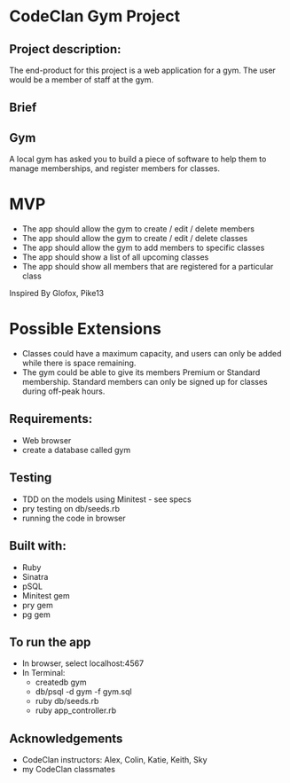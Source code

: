 # CodeClan Gym Project

## Project description:
The end-product for this project is a web application for a gym. The user would be a member of staff at the gym.

## Brief
## Gym
A local gym has asked you to build a piece of software to help them to manage memberships, and register members for classes.

# MVP
* The app should allow the gym to create / edit / delete members
* The app should allow the gym to create / edit / delete classes
* The app should allow the gym to add members to specific classes
* The app should show a list of all upcoming classes
* The app should show all members that are registered for a particular class

Inspired By
Glofox, Pike13

# Possible Extensions
* Classes could have a maximum capacity, and users can only be added while there is space remaining.
* The gym could be able to give its members Premium or Standard membership. Standard members can only be signed up for classes during off-peak hours.

## Requirements:
* Web browser
* create a database called gym

## Testing
* TDD on the models using Minitest - see specs
* pry testing on db/seeds.rb
* running the code in browser

## Built with:
* Ruby
* Sinatra
* pSQL
* Minitest gem
* pry gem
* pg gem

## To run the app
* In browser, select localhost:4567
* In Terminal:
  * createdb gym
  * db/psql -d gym -f gym.sql
  * ruby db/seeds.rb
  * ruby app_controller.rb

## Acknowledgements
* CodeClan instructors: Alex, Colin, Katie, Keith, Sky
* my CodeClan classmates
